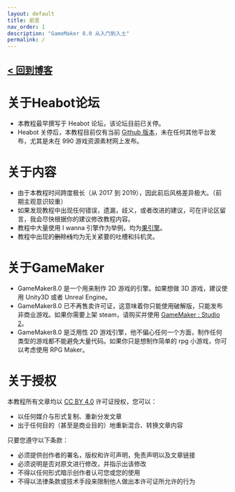 ```yaml
---
layout: default
title: 前言
nav_order: 1
description: "GameMaker 8.0 从入门到入土"
permalink: /
---
```


## [< 回到博客](https://nihil.cc)

# 关于Heabot论坛

* 本教程最早撰写于 Heabot 论坛，该论坛目前已关停。
* Heabot 关停后，本教程目前仅有当前 [Github 版本](https://gm8.nihil.cc/)，未在任何其他平台发布，尤其是未在 990 游戏资源素材网上发布。

# 关于内容

* 由于本教程时间跨度极长（从 2017 到 2019），因此前后风格差异极大。（前期主观意识较重）
* 如果发现教程中出现任何错误，遗漏，歧义，或者改进的建议，可在评论区留言，我会尽快根据你的建议修改教程内容。
* 教程中大量使用 I wanna 引擎作为举例，均为[果引擎](https://nikaple.github.io/iwbt-nikaple-engine-doc/#/)。
* 教程中出现的~~删除线~~均为无关紧要的吐槽和抖机灵。

# 关于GameMaker

* GameMaker8.0 是一个用来制作 2D 游戏的引擎。如果想做 3D 游戏，建议使用 Unity3D 或者 Unreal Engine。
* GameMaker8.0 已不再售卖许可证，这意味着你只能使用破解版，只能发布非商业游戏。如果你需要上架 steam，请购买并使用 [GameMaker : Studio 2](https://store.steampowered.com/app/585410/GameMaker_Studio_2_Desktop/)。
* GameMaker8.0 是泛用性 2D 游戏引擎，他不偏心任何一个方面，制作任何类型的游戏都不能避免大量代码。如果你只是想制作简单的 rpg 小游戏，你可以考虑使用 RPG Maker。

# 关于授权

本教程所有文章均以 [CC BY 4.0](https://creativecommons.org/licenses/by/4.0/) 许可证授权，您可以：

* 以任何媒介与形式复制、重新分发文章
* 出于任何目的（甚至是商业目的）地重新混合、转换文章内容

只要您遵守以下条款：

* 必须提供创作者的署名，版权和许可声明，免责声明以及文章链接
* 必须说明是否对原文进行修改，并指示出该修改
* 不得以任何形式暗示创作者认可您或您的使用
* 不得以法律条款或技术手段来限制他人做出本许可证所允许的行为
